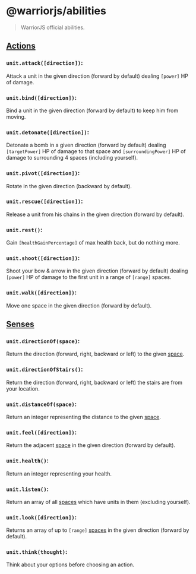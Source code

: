 # @warriorjs/abilities

> WarriorJS official abilities.

## [Actions][actions]

### `unit.attack([direction])`:

Attack a unit in the given direction (forward by default) dealing `[power]` HP
of damage.

### `unit.bind([direction])`:

Bind a unit in the given direction (forward by default) to keep him from moving.

### `unit.detonate([direction])`:

Detonate a bomb in a given direction (forward by default) dealing
`[targetPower]` HP of damage to that space and `[surroundingPower]` HP of damage
to surrounding 4 spaces (including yourself).

### `unit.pivot([direction])`:

Rotate in the given direction (backward by default).

### `unit.rescue([direction])`:

Release a unit from his chains in the given direction (forward by default).

### `unit.rest()`:

Gain `[healthGainPercentage]` of max health back, but do nothing more.

### `unit.shoot([direction])`:

Shoot your bow & arrow in the given direction (forward by default) dealing
`[power]` HP of damage to the first unit in a range of `[range]` spaces.

### `unit.walk([direction])`:

Move one space in the given direction (forward by default).

## [Senses][senses]

### `unit.directionOf(space)`:

Return the direction (forward, right, backward or left) to the given
[space][spaces].

### `unit.directionOfStairs()`:

Return the direction (forward, right, backward or left) the stairs are from your
location.

### `unit.distanceOf(space)`:

Return an integer representing the distance to the given [space][spaces].

### `unit.feel([direction])`:

Return the adjacent [space][spaces] in the given direction (forward by default).

### `unit.health()`:

Return an integer representing your health.

### `unit.listen()`:

Return an array of all [spaces][spaces] which have units in them (excluding
yourself).

### `unit.look([direction])`:

Returns an array of up to `[range]` [spaces][spaces] in the given direction
(forward by default).

[actions]: https://warrior.js.org/docs/abilities#actions
[senses]: https://warrior.js.org/docs/abilities#senses
[spaces]: https://warrior.js.org/docs/spaces

### `unit.think(thought)`:

Think about your options before choosing an action.

[actions]: https://warrior.js.org/docs/abilities#actions
[senses]: https://warrior.js.org/docs/abilities#senses
[spaces]: https://warrior.js.org/docs/spaces
